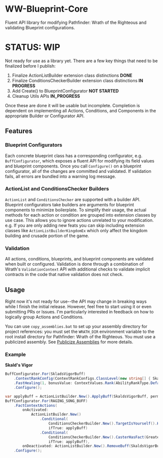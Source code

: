# WW-Blueprint-Core

Fluent API library for modifying Pathfinder: Wrath of the Righteous and validating Blueprint configurations.

# STATUS: WIP

Not ready for use as a library yet. There are a few key things that need to be finalized before I
publish:

1. Finalize ActionListBuilder extension class distinctions **DONE**
2. Finalize ConditionsCheckerBuilder extension class distinctions **IN PROGRESS**
3. Add Create() to BlueprintConfigurator **NOT STARTED**
4. Cleanup Utils APIs **IN_PROGRESS**

Once these are done it will be usable but incomplete. Completion is dependent on implementing all
Actions, Conditions, and Components in the appropriate Builder or Configurator API.

## Features

### Blueprint Configurators

Each concrete blueprint class has a corresponding configurator, e.g. `BuffConfigurator`, which exposes a fluent API for modifying its field values and blueprint components. Once you call `Configure()` on a blueprint configurator, all of the changes are committed and validated. If validation fails, all errors are bundled into a warning log message.

### ActionList and ConditionsChecker Builders

`ActionList` and `ConditionsChecker` are supported with a builder API. Blueprint configurators take builders are arguments for blueprint components to minimize boilerplate. To simplify their usage, the actual methods for each action or condition are grouped into extension classes by use case. This allows you to ignore actions unrelated to your modification. e.g. If you are only adding new feats you can skip including extension classes like `ActionListBuilderKingdomEx` which only affect the kingdom building and crusade portion of the game.

### Validation

All actions, conditions, blueprints, and blueprint components are validated when built or configured. Validation is done through a combination of Wrath's `ValidationContext` API with additional checks to validate implicit contracts in the code that native validation does not check.

## Usage

Right now it's not ready for use--the API may change in breaking ways while I finish the initial release. However, feel free to start using it or even submitting PRs or Issues. I'm particularly interested in feedback on how to logically group Actions and Conditions.

You can use `copy_assemblies.bat` to set up your assembly directory for project references: you must set the `WRATH_DIR` environment variable to the root install directory for Pathfinder: Wrath of the Righteous. You must use a publicized assembly. See [Publicize Assemblies](https://github.com/TylerGoeringer/OwlcatModdingWiki/wiki/Publicise-Assemblies) for more details.

### Example
**Skald's Vigor**
```C#
BuffConfigurator.For(SkladsVigorBuff)
    .ContextRankConfig(ContextRankConfigs.ClassLevel(new string[] { SkaldClass }).DivideByThenDoubleThenAdd1(8))
    .FastHealing(1, bonusValue: ContextValues.Rank(AbilityRankType.Default))
    .Configure();

var applyBuff = ActionListBuilder.New().ApplyBuff(SkaldsVigorBuff, permanent: true, dispellable: false);
BuffConfigurator.For(RAGING_SONG_BUFF)
    .FactContextActions(
        onActivated:
            ActionListBuilder.New()
                .Conditional(
                    ConditionsCheckerBuilder.New().TargetIsYourself().HasFact(SkaldsVigor),
                    ifTrue: applyBuff)
                .Conditional(
                    ConditionsCheckerBuilder.New().CasterHasFact(GreaterSkaldsVigor),
                    ifTrue: applyBuff),
        onDeactivated: ActionListBuilder.New().RemoveBuff(SkaldsVigorBuff))
    .Configure();
```
